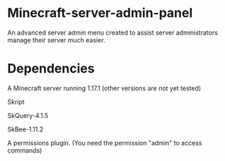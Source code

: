 # Minecraft-server-admin-panel
An advanced server admin menu created to assist server administrators manage their server much easier.

# Dependencies
A Minecraft server running 1.17.1 (other versions are not yet tested)

Skript

SkQuery-4.1.5

SkBee-1.11.2

A permissions plugin. (You need the permission "admin" to access commands)
